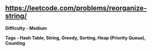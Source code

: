 ## https://leetcode.com/problems/reorganize-string/

**Difficulty - Medium**

**Tags - Hash Table, String, Greedy, Sorting, Heap (Priority Queue), Counting**
